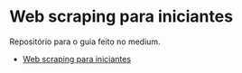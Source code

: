 # Web scraping para iniciantes
 Repositório para o guia feito no medium.

- [Web scraping para iniciantes](https://lucasraraujo.medium.com/web-scraping-para-iniciantes-c7dccd37fac1)